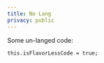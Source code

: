 ```yaml
---
title: No Lang
privacy: public
---
```


Some un-langed code:

```
this.isFlavorLessCode = true;
```
